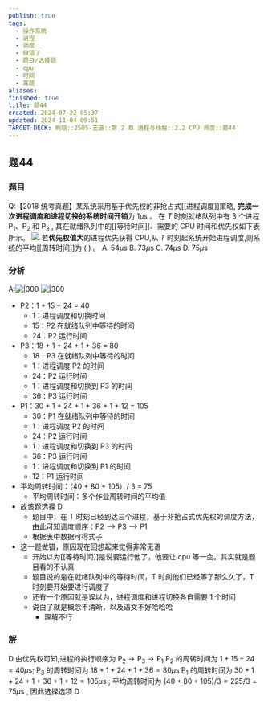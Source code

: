 ```yaml
---
publish: true
tags:
  - 操作系统
  - 进程
  - 调度
  - 做错了
  - 题目/选择题
  - cpu
  - 时间
  - 真题
aliases: 
finished: true
title: 题44
created: 2024-07-22 05:37
updated: 2024-11-04 09:51
TARGET DECK: 刷题::25OS-王道::第 2 章 进程与线程::2.2 CPU 调度::题44
---
```

## 题44
### 题目
Q:【2018 统考真题】某系统采用基于优先权的非抢占式[[进程调度]]策略, **完成一次进程调度和进程切换的系统时间开销**为 ${1\mu }\mathrm{s}$ 。
在 $T$ 时刻就绪队列中有 3 个进程 ${\mathrm{P}}_{1}\text{、}{\mathrm{P}}_{2}$ 和 ${\mathrm{P}}_{3}$ , 其在就绪队列中的[[等待时间]]、需要的 CPU 时间和优先权如下表所示。
![](https://img.hwenyi.live/202409172115714.webp)
若**优先权值大**的进程优先获得 CPU,从 $T$ 时刻起系统开始进程调度,则系统的平均[[周转时间]]为 ( ) 。
A. ${54\mu }\mathrm{s}$ 
B. ${73\mu }\mathrm{s}$ 
C. ${74\mu }\mathrm{s}$ 
D. ${75\mu }\mathrm{s}$
### 分析
A:![|300](https://img.hwenyi.live/202409172140979.webp)
![|300](https://img.hwenyi.live/202409172128958.webp)
- P2：1 + 15 + 24 = 40
    - 1：进程调度和切换时间
    - 15：P2 在就绪队列中等待的时间
    - 24：P2 运行时间
- P3：18 + 1 + 24 + 1 + 36 = 80
    - 18：P3 在就绪队列中等待的时间
    - 1：进程调度 P2 的时间
    - 24：P2 运行时间
    - 1：进程调度和切换到 P3 的时间
    - 36：P3 运行时间
- P1：30 + 1 + 24 + 1 + 36 + 1 + 12 = 105
    - 30：P1 在就绪队列中等待的时间
    - 1：进程调度 P2 的时间
    - 24：P2 运行时间
    - 1：进程调度和切换到 P3 的时间
    - 36：P3 运行时间
    - 1：进程调度和切换到 P1 的时间
    - 12：P1 运行时间
- 平均周转时间：（40 + 80 + 105）/ 3 = 75
    - 平均周转时间：多个作业周转时间的平均值
- 故该题选择 D
    - 题目中，在 T 时刻已经到达三个进程，基于非抢占式优先权的调度方法，由此可知调度顺序：P2 --> P3 --> P1
    - 根据表中数据可得式子
- 这一题做错，原因现在回想起来觉得非常无语
    - 开始以为[[等待时间]]是说要运行他了，他要让 cpu 等一会。其实就是题目看的不认真
    - 题目说的是在就绪队列中的等待时间，T 时刻他们已经等了那么久了，T 时刻要开始要进行调度了
    - 还有一个原因就是误以为，进程调度和进程切换各自需要 1 个时间
    - 说白了就是概念不清晰，以及语文不好哈哈哈
	    - 理解不行
### 解
D
由优先权可知,进程的执行顺序为 ${\mathrm{P}}_{2} \rightarrow {\mathrm{P}}_{3} \rightarrow {\mathrm{P}}_{1}$ 
${\mathrm{P}}_{2}$ 的周转时间为 $1 + {15} + {24} = {40\mu }\mathrm{s}$;
${\mathrm{P}}_{3}$ 的周转时间为 ${18} + 1 + {24} + 1 + {36} = {80\mu }\mathrm{s}$
${\mathrm{P}}_{1}$ 的周转时间为 ${30} + 1 + {24} + 1 + {36} + 1 + {12} = {105\mu }\mathrm{s}$ ; 
平均周转时间为 $( {{40} + {80} + {105}}) /3 = {225}/3 = {75\mu }\mathrm{s}$ , 因此选择选项 $\mathrm{D}$

